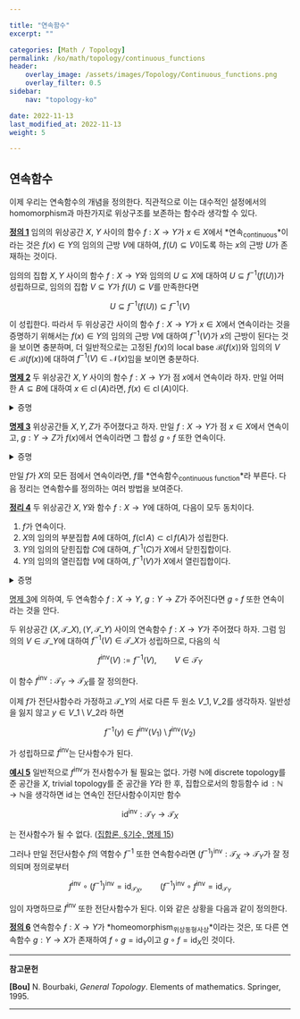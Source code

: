 ```yaml
---

title: "연속함수"
excerpt: ""

categories: [Math / Topology]
permalink: /ko/math/topology/continuous_functions
header:
    overlay_image: /assets/images/Topology/Continuous_functions.png
    overlay_filter: 0.5
sidebar: 
    nav: "topology-ko"

date: 2022-11-13
last_modified_at: 2022-11-13
weight: 5

---
```


## 연속함수

이제 우리는 연속함수의 개념을 정의한다. 직관적으로 이는 대수적인 설정에서의 homomorphism과 마찬가지로 위상구조를 보존하는 함수라 생각할 수 있다.

<div class="definition" markdown="1">

<ins id="df1">**정의 1**</ins> 임의의 위상공간 $X$, $Y$ 사이의 함수 $f:X\rightarrow Y$가 $x\in X$에서 *연속<sub>continuous</sub>*이라는 것은 $f(x)\in Y$의 임의의 근방 $V$에 대하여, $f(U)\subseteq V$이도록 하는 $x$의 근방 $U$가 존재하는 것이다. 

</div>

임의의 집합 $X,Y$ 사이의 함수 $f:X\rightarrow Y$와 임의의 $U\subseteq X$에 대하여 $U\subseteq f^{-1}(f(U))$가 성립하므로, 임의의 집합 $V\subseteq Y$가 $f(U)\subseteq V$를 만족한다면 

$$U\subseteq f^{-1}(f(U))\subseteq f^{-1}(V)$$

이 성립한다. 따라서 두 위상공간 사이의 함수 $f:X\rightarrow Y$가 $x\in X$에서 연속이라는 것을 증명하기 위해서는 $f(x)\in Y$의 임의의 근방 $V$에 대하여 $f^{-1}(V)$가 $x$의 근방이 된다는 것을 보이면 충분하며, 더 일반적으로는 고정된 $f(x)$의 local base $\mathcal{B}(f(x))$와 임의의 $V\in\mathcal{B}(f(x))$에 대하여 $f^{-1}(V)\in\mathcal{N}(x)$임을 보이면 충분하다. 

<div class="proposition" markdown="1">

<ins id="pp2">**명제 2**</ins> 두 위상공간 $X,Y$ 사이의 함수 $f:X\rightarrow Y$가 점 $x$에서 연속이라 하자. 만일 어떠한 $A\subseteq B$에 대하여 $x\in\operatorname{cl}(A)$라면, $f(x)\in\operatorname{cl}(A)$이다.

</div>
<details class="proof" markdown="1">
<summary>증명</summary>

$f(x)\in Y$의 임의의 근방 $V$를 택하자. 그럼 $f^{-1}(V)$는 $x$의 근방이므로 $f^{-1}(V)\cap A\neq\emptyset$이고 ([§집합의 내부, 폐포, 경계, 명제 6](/ko/math/topology/other_concepts#pp6)), $x'\in f^{-1}(V)\cap A$라 하면 $f(x')\in V\cap f(A)$이다. 특히 $V\cap f(A)\neq\emptyset$이므로, 다시 [§집합의 내부, 폐포, 경계, 명제 6](/ko/math/topology/other_concepts#pp6)를 적용하면 $f(x)\in\operatorname{cl}(A)$임을 안다.

</details>

<div class="proposition" markdown="1">

<ins id="pp3">**명제 3**</ins> 위상공간들 $X,Y,Z$가 주어졌다고 하자. 만일 $f:X\rightarrow Y$가 점 $x\in X$에서 연속이고, $g:Y\rightarrow Z$가 $f(x)$에서 연속이라면 그 합성 $g\circ f$ 또한 연속이다.
</div>
<details class="proof" markdown="1">
<summary>증명</summary>

$(g\circ f)(x)$의 임의의 근방 $W$를 택하자. 그럼 $g$가 $f(x)$에서 연속이므로, $g^{-1}(W)$은 $f(x)$의 근방이다. 다시 $f$는 $x$에서 연속이므로, $f^{-1}(g^{-1}(W))$는 $x$의 근방이다. ([집합론, §이항관계의 그래프, 명제 13](/ko/math/set_theory/binary_relation#pp13))

</details>

만일 $f$가 $X$의 모든 점에서 연속이라면, $f$를 *연속함수<sub>continuous function</sub>*라 부른다. 다음 정리는 연속함수를 정의하는 여러 방법을 보여준다.

<div class="proposition" markdown="1">

<ins is="thm4">**정리 4**</ins> 두 위상공간 $X,Y$와 함수 $f:X\rightarrow Y$에 대하여, 다음이 모두 동치이다.

1. $f$가 연속이다. 
2. $X$의 임의의 부분집합 $A$에 대하여, $f(\operatorname{cl}A)\subset\operatorname{cl}f(A)$가 성립한다.
3. $Y$의 임의의 닫힌집합 $C$에 대하여, $f^{-1}(C)$가 $X$에서 닫힌집합이다.
4. $Y$의 임의의 열린집합 $V$에 대하여, $f^{-1}(V)$가 $X$에서 열린집합이다.

</div>
<details class="proof" markdown="1">
<summary>증명</summary>

첫 번째 조건이 성립하면 두 번째 조건 또한 성립한다는 것은 [명제 2](#pp2)의 결과이다.

이제 둘째 조건을 가정하고 세 번째 조건을 보이자. $Y$의 임의의 닫힌집합 $C$에 대하여, 다음 포함관계

$$f(\operatorname{cl}(f^{-1}(C))\subseteq \operatorname{cl}(f(f^{-1}(C))\subseteq\operatorname{cl}(C)=C$$

가 성립하므로,

$$\operatorname{cl}(f^{-1}(C))\subseteq f^{-1}(f(\operatorname{cl}(f^{-1}(C)))\subseteq f^{-1}(C)$$

로부터 $f^{-1}(C)$가 닫힌집합이라는 것을 안다. 식 $(f^{-1}(A))^c=f^{-1}(A^c)$가 임의의 부분집합 $A\subseteq Y$에 대해 성립하므로, 이로부터 넷째 조건 또한 얻어진다는 것이 자명하다. 

따라서 넷째 조건을 가정하고 첫 번째 조건을 보이면 충분하다. $x\in X$를 임의로 택하고, $f(x)\in Y$의 임의의 근방 $V$가 주어졌다 하자. 그럼 $f(x)\subseteq V'\subseteq V$를 만족하는 $f(x)$의 <em_ko>열린근방</em_ko> $V'$이 존재한다. 이제 넷째 조건으로부터, $f^{-1}(V')$는 $x\in X$의 열린근방이고, $f^{-1}(V')\subseteq f(V)$로부터 $f(V)$가 $x$의 근방이 됨을 안다.

</details>

[명제 3](#pp3)에 의하여, 두 연속함수 $f:X\rightarrow Y$, $g:Y\rightarrow Z$가 주어진다면 $g\circ f$ 또한 연속이라는 것을 안다. 

두 위상공간 $(X,\mathcal{T}\_X), (Y,\mathcal{T}\_Y)$ 사이의 연속함수 $f:X\rightarrow Y$가 주어졌다 하자. 그럼 임의의 $V\in\mathcal{T}\_Y$에 대하여 $f^{-1}(V)\in\mathcal{T}\_X$가 성립하므로, 다음의 식

$$f^\mathrm{inv}(V):=f^{-1}(V),\qquad V\in\mathcal{T}_Y$$

이 함수 $f^\mathrm{inv}:\mathcal{T}_Y\rightarrow\mathcal{T}_X$를 잘 정의한다.

이제 $f$가 전단사함수라 가정하고 $\mathcal{T}\_Y$의 서로 다른 두 원소 $V\_1,V\_2$를 생각하자. 일반성을 잃지 않고 $y\in V\_1\setminus V\_2$라 하면 

$$f^{-1}(y)\in f^\mathrm{inv}(V_1)\setminus f^\mathrm{inv}(V_2)$$

가 성립하므로 $f^{\mathrm{inv}}$는 단사함수가 된다. 

<div class="example" markdown="1">

<ins id="ex5">**예시 5**</ins> 일반적으로 $f^{\mathrm{inv}}$가 전사함수가 될 필요는 없다. 가령 $\mathbb{N}$에 discrete topology를 준 공간을 $X$, trivial topology를 준 공간을 $Y$라 한 후, 집합으로서의 항등함수 $\operatorname{id}:\mathbb{N}\rightarrow\mathbb{N}$을 생각하면 $\operatorname{id}$는 연속인 전단사함수이지만 함수

$$\operatorname{id}^\mathrm{inv}:\mathcal{T}_Y\rightarrow\mathcal{T}_X$$

는 전사함수가 될 수 없다. ([집합론, §기수, 명제 15](/ko/math/set_theory/cardinals#pp15))

</div>

그러나 만일 전단사함수 $f$의 역함수 $f^{-1}$ 또한 연속함수라면 $(f^{-1})^\mathrm{inv}:\mathcal{T}_X\rightarrow\mathcal{T}_Y$가 잘 정의되며 정의로부터

$$f^\mathrm{inv}\circ (f^{-1})^\mathrm{inv}=\operatorname{id}_{\mathcal{T}_X},\qquad (f^{-1})^\mathrm{inv}\circ f^\mathrm{inv}=\operatorname{id}_{\mathcal{T}_Y}$$

임이 자명하므로 $f^\mathrm{inv}$ 또한 전단사함수가 된다. 이와 같은 상황을 다음과 같이 정의한다.

<div class="definition" markdown="1">

<ins id="df6">**정의 6**</ins> 연속함수 $f:X\rightarrow Y$가 *homeomorphism<sub>위상동형사상</sub>*이라는 것은, 또 다른 연속함수 $g:Y\rightarrow X$가 존재하여 $f\circ g=\operatorname{id}_Y$이고 $g\circ f=\operatorname{id}_X$인 것이다.
</div>

---

**참고문헌**

**[Bou]** N. Bourbaki, <i>General Topology</i>. Elements of mathematics. Springer, 1995.

---
